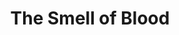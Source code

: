 ---
ep: 76
title: "The Smell of Blood"
imglink: "https://live.staticflickr.com/65535/50998427667_e0ac0fd950_o.jpg"
thumbnail: "https://live.staticflickr.com/65535/50998427667_c11b2f85c9_q.jpg"
alt: >
    An embroidered gray scalpel with a bloody tip. In the upper right corner is a brief exchange: &quot;Carnage&quot; &quot;Blood.&quot; &quot;Yeah, blood.&quot; A small sketch of a green eye behind a black quill sits underneath the exchange. Another exchange sits in the bottom left: &quot;I was actually a meme for a day or two. You...do know what a meme is don&#x27;t you?&quot; &quot;YES, I KNOW WHAT A MEME IS&quot;. The bottom border is red.
name: "Gwen"
---